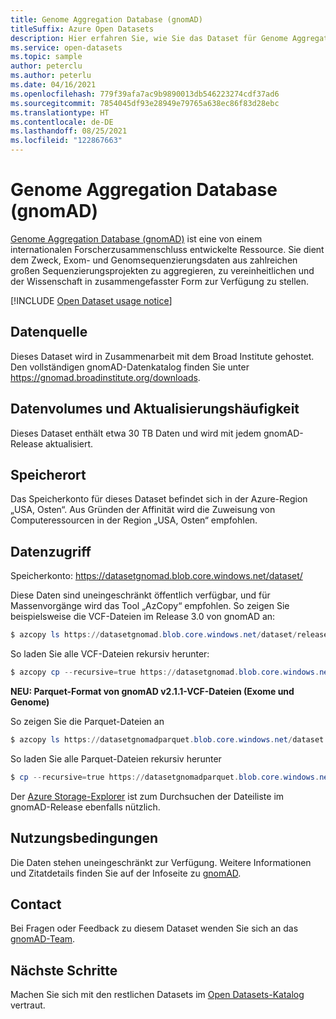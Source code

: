 ```yaml
---
title: Genome Aggregation Database (gnomAD)
titleSuffix: Azure Open Datasets
description: Hier erfahren Sie, wie Sie das Dataset für Genome Aggregation Database (gnomAD) in Azure Open Datasets verwenden.
ms.service: open-datasets
ms.topic: sample
author: peterclu
ms.author: peterlu
ms.date: 04/16/2021
ms.openlocfilehash: 779f39afa7ac9b9890013db546223274cdf37ad6
ms.sourcegitcommit: 7854045df93e28949e79765a638ec86f83d28ebc
ms.translationtype: HT
ms.contentlocale: de-DE
ms.lasthandoff: 08/25/2021
ms.locfileid: "122867663"
---
```

# <a name="genome-aggregation-database-gnomad"></a>Genome Aggregation Database (gnomAD)

[Genome Aggregation Database (gnomAD)](https://gnomad.broadinstitute.org/) ist eine von einem internationalen Forscherzusammenschluss entwickelte Ressource. Sie dient dem Zweck, Exom- und Genomsequenzierungsdaten aus zahlreichen großen Sequenzierungsprojekten zu aggregieren, zu vereinheitlichen und der Wissenschaft in zusammengefasster Form zur Verfügung zu stellen.

[!INCLUDE [Open Dataset usage notice](../../includes/open-datasets-usage-note.md)]

## <a name="data-source"></a>Datenquelle

Dieses Dataset wird in Zusammenarbeit mit dem Broad Institute gehostet. Den vollständigen gnomAD-Datenkatalog finden Sie unter https://gnomad.broadinstitute.org/downloads.

## <a name="data-volumes-and-update-frequency"></a>Datenvolumes und Aktualisierungshäufigkeit

Dieses Dataset enthält etwa 30 TB Daten und wird mit jedem gnomAD-Release aktualisiert.

## <a name="storage-location"></a>Speicherort

Das Speicherkonto für dieses Dataset befindet sich in der Azure-Region „USA, Osten“. Aus Gründen der Affinität wird die Zuweisung von Computeressourcen in der Region „USA, Osten“ empfohlen.

## <a name="data-access"></a>Datenzugriff

Speicherkonto: https://datasetgnomad.blob.core.windows.net/dataset/

Diese Daten sind uneingeschränkt öffentlich verfügbar, und für Massenvorgänge wird das Tool „AzCopy“ empfohlen. So zeigen Sie beispielsweise die VCF-Dateien im Release 3.0 von gnomAD an:

```powershell
$ azcopy ls https://datasetgnomad.blob.core.windows.net/dataset/release/3.0/vcf/genomes
```

So laden Sie alle VCF-Dateien rekursiv herunter:

```powershell
$ azcopy cp --recursive=true https://datasetgnomad.blob.core.windows.net/dataset/release/3.0/vcf/genomes .
```

**NEU: Parquet-Format von gnomAD v2.1.1-VCF-Dateien (Exome und Genome)**

So zeigen Sie die Parquet-Dateien an

```powershell
$ azcopy ls https://datasetgnomadparquet.blob.core.windows.net/dataset
```

So laden Sie alle Parquet-Dateien rekursiv herunter

```powershell
$ cp --recursive=true https://datasetgnomadparquet.blob.core.windows.net/dataset
```

Der [Azure Storage-Explorer](https://azure.microsoft.com/features/storage-explorer/) ist zum Durchsuchen der Dateiliste im gnomAD-Release ebenfalls nützlich.

## <a name="use-terms"></a>Nutzungsbedingungen

Die Daten stehen uneingeschränkt zur Verfügung. Weitere Informationen und Zitatdetails finden Sie auf der Infoseite zu [gnomAD](https://gnomad.broadinstitute.org/about).

## <a name="contact"></a>Contact

Bei Fragen oder Feedback zu diesem Dataset wenden Sie sich an das [gnomAD-Team](https://gnomad.broadinstitute.org/contact).

## <a name="next-steps"></a>Nächste Schritte

Machen Sie sich mit den restlichen Datasets im [Open Datasets-Katalog](dataset-catalog.md) vertraut.

